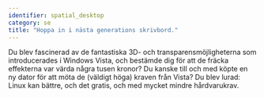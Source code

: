 ```yaml
---
identifier: spatial_desktop
category: se
title: "Hoppa in i nästa generations skrivbord."
---
```


Du blev fascinerad av de fantastiska 3D- och transparensmöjligheterna som introducerades i Windows Vista, och bestämde dig för att de fräcka effekterna var värda några tusen kronor? Du kanske till och med köpte en ny dator för att möta de (väldigt höga) kraven från Vista? Du blev lurad: Linux kan bättre, och det gratis, och med mycket mindre hårdvarukrav.

<? all_video_ids_from_file ();?>




